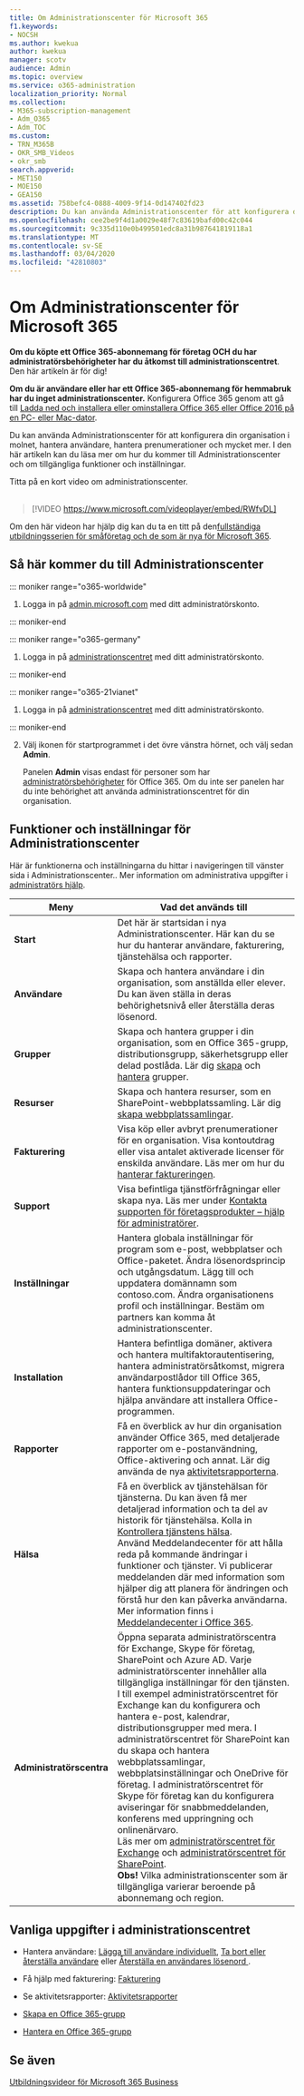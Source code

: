 ```yaml
---
title: Om Administrationscenter för Microsoft 365
f1.keywords:
- NOCSH
ms.author: kwekua
author: kwekua
manager: scotv
audience: Admin
ms.topic: overview
ms.service: o365-administration
localization_priority: Normal
ms.collection:
- M365-subscription-management
- Adm_O365
- Adm_TOC
ms.custom:
- TRN_M365B
- OKR_SMB_Videos
- okr_smb
search.appverid:
- MET150
- MOE150
- GEA150
ms.assetid: 758befc4-0888-4009-9f14-0d147402fd23
description: Du kan använda Administrationscenter för att konfigurera din organisation i molnet, hantera användare och prenumerationer. Kom igång genom att logga in på kontot som har administratörsbehörighet.
ms.openlocfilehash: cee2be9f4d1a0029e48f7c83619bafd00c42c044
ms.sourcegitcommit: 9c335d110e0b499501edc8a31b987641819118a1
ms.translationtype: MT
ms.contentlocale: sv-SE
ms.lasthandoff: 03/04/2020
ms.locfileid: "42810803"
---
```

# <a name="about-the-microsoft-365-admin-center"></a>Om Administrationscenter för Microsoft 365

**Om du köpte ett Office 365-abonnemang för företag OCH du har administratörsbehörigheter har du åtkomst till administrationscentret**. Den här artikeln är för dig!

**Om du är användare eller har ett Office 365-abonnemang för hemmabruk har du inget administrationscenter.** Konfigurera Office 365 genom att gå till [Ladda ned och installera eller ominstallera Office 365 eller Office 2016 på en PC- eller Mac-dator](https://support.office.com/article/4414eaaf-0478-48be-9c42-23adc4716658.aspx).

Du kan använda Administrationscenter för att konfigurera din organisation i molnet, hantera användare, hantera prenumerationer och mycket mer. I den här artikeln kan du läsa mer om hur du kommer till Administrationscenter och om tillgängliga funktioner och inställningar.

Titta på en kort video om administrationscenter. <br><br>

> [!VIDEO https://www.microsoft.com/videoplayer/embed/RWfvDL]

Om den här videon har hjälp dig kan du ta en titt på den[fullständiga utbildningsserien för småföretag och de som är nya för Microsoft 365](https://support.office.com/article/6ab4bbcd-79cf-4000-a0bd-d42ce4d12816).

## <a name="how-to-get-to-the-admin-center"></a>Så här kommer du till Administrationscenter

::: moniker range="o365-worldwide"

1. Logga in på <a href="https://go.microsoft.com/fwlink/p/?linkid=2024339" target="_blank">admin.microsoft.com</a> med ditt administratörskonto.

::: moniker-end

::: moniker range="o365-germany"

1. Logga in på <a href="https://go.microsoft.com/fwlink/p/?linkid=848041" target="_blank">administrationscentret</a> med ditt administratörskonto.

::: moniker-end

::: moniker range="o365-21vianet"

1. Logga in på <a href="https://go.microsoft.com/fwlink/p/?linkid=850627" target="_blank">administrationscentret</a> med ditt administratörskonto.

::: moniker-end

2. Välj ikonen för startprogrammet i det övre vänstra hörnet, och välj sedan **Admin**.

    Panelen **Admin** visas endast för personer som har [administratörsbehörigheter](../add-users/about-admin-roles.md) för Office 365. Om du inte ser panelen har du inte behörighet att använda administrationscentret för din organisation.

## <a name="admin-center-features-and-settings"></a>Funktioner och inställningar för Administrationscenter

Här är funktionerna och inställningarna du hittar i navigeringen till vänster sida i Administrationscenter.. Mer information om administrativa uppgifter i [administratörs hjälp](https://support.office.com/article/17d3ff3f-3601-466e-b5a1-482b31cfb791.aspx).
  
|**Meny**|**Vad det används till**|
|-----|-----|
|**Start** <br/> |Det här är startsidan i nya Administrationscenter. Här kan du se hur du hanterar användare, fakturering, tjänstehälsa och rapporter.  <br/> |
|**Användare** <br/> |Skapa och hantera användare i din organisation, som anställda eller elever. Du kan även ställa in deras behörighetsnivå eller återställa deras lösenord.  <br/> |
|**Grupper** <br/> |Skapa och hantera grupper i din organisation, som en Office 365-grupp, distributionsgrupp, säkerhetsgrupp eller delad postlåda. Lär dig [skapa](../create-groups/create-groups.md) och [hantera](../create-groups/manage-groups.md) grupper.  <br/> |
|**Resurser** <br/> |Skapa och hantera resurser, som en SharePoint-webbplatssamling. Lär dig [skapa webbplatssamlingar](https://support.office.com/article/3a3d7ab9-5d21-41f1-b4bd-5200071dd539.aspx).  <br/> |
|**Fakturering** <br/> |Visa köp eller avbryt prenumerationer för en organisation. Visa kontoutdrag eller visa antalet aktiverade licenser för enskilda användare. Läs mer om hur du [hanterar faktureringen](../../commerce/index.yml).  <br/> |
|**Support** <br/> | Visa befintliga tjänstförfrågningar eller skapa nya. Läs mer under [Kontakta supporten för företagsprodukter – hjälp för administratörer](../contact-support-for-business-products.md). |
|**Inställningar** <br/> |Hantera globala inställningar för program som e-post, webbplatser och Office-paketet. Ändra lösenordsprincip och utgångsdatum. Lägg till och uppdatera domännamn som contoso.com. Ändra organisationens profil och inställningar. Bestäm om partners kan komma åt administrationscenter.  <br/> |
|**Installation** <br/> |Hantera befintliga domäner, aktivera och hantera multifaktorautentisering, hantera administratörsåtkomst, migrera användarpostlådor till Office 365, hantera funktionsuppdateringar och hjälpa användare att installera Office-programmen. |
|**Rapporter** <br/> |Få en överblick av hur din organisation använder Office 365, med detaljerade rapporter om e-postanvändning, Office-aktivering och annat. Lär dig använda de nya [aktivitetsrapporterna](../activity-reports/activity-reports.md).  <br/> |
|**Hälsa** <br/> |Få en överblick av tjänstehälsan för tjänsterna. Du kan även få mer detaljerad information och ta del av historik för tjänstehälsa. Kolla in [Kontrollera tjänstens hälsa](https://support.office.com/article/932AD3AD-533C-418A-B938-6E44E8BC33B0).  <br/> Använd Meddelandecenter för att hålla reda på kommande ändringar i funktioner och tjänster. Vi publicerar meddelanden där med information som hjälper dig att planera för ändringen och förstå hur den kan påverka användarna. Mer information finns i [Meddelandecenter i Office 365](../manage/message-center.md).  <br/> |
|**Administratörscentra** <br/> |Öppna separata administratörscentra för Exchange, Skype för företag, SharePoint och Azure AD. Varje administratörscenter innehåller alla tillgängliga inställningar för den tjänsten.  <br/> I till exempel administratörscentret för Exchange kan du konfigurera och hantera e-post, kalendrar, distributionsgrupper med mera. I administratörscentret för SharePoint kan du skapa och hantera webbplatssamlingar, webbplatsinställningar och OneDrive för företag. I administratörscentret för Skype för företag kan du konfigurera aviseringar för snabbmeddelanden, konferens med uppringning och onlinenärvaro.  <br/> Läs mer om [administratörscentret för Exchange](https://go.microsoft.com/fwlink/p/?LinkID=271807) och [administratörscentret för SharePoint](https://docs.microsoft.com/sharepoint/sharepoint-online).<br/> **Obs!** Vilka administrationscenter som är tillgängliga varierar beroende på abonnemang och region.           |
   
## <a name="common-tasks-in-the-admin-center"></a>Vanliga uppgifter i administrationscentret

- Hantera användare: [Lägga till användare individuellt](../add-users/add-users.md), [Ta bort eller återställa användare](../add-users/delete-a-user.md) eller [Återställa en användares lösenord ](../add-users/reset-passwords.md).

- Få hjälp med fakturering: [Fakturering](../../commerce/index.yml)

- Se aktivitetsrapporter: [Aktivitetsrapporter](../activity-reports/activity-reports.md)

- [Skapa en Office 365-grupp](../create-groups/create-groups.md)

- [Hantera en Office 365-grupp](../create-groups/manage-groups.md)

## <a name="see-also"></a>Se även

[Utbildningsvideor för Microsoft 365 Business](https://support.office.com/article/6ab4bbcd-79cf-4000-a0bd-d42ce4d12816)
